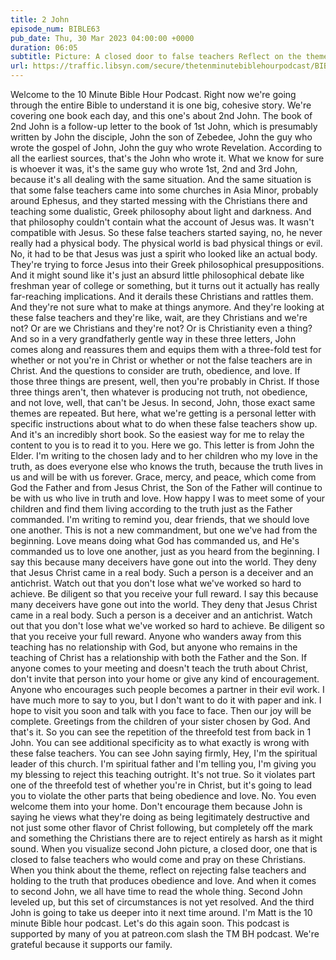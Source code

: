 ```yaml
---
title: 2 John
episode_num: BIBLE63
pub_date: Thu, 30 Mar 2023 04:00:00 +0000
duration: 06:05
subtitle: Picture: A closed door to false teachers Reflect on the theme: Rejecting false teaching and holding fast to truth and love If you don't have time to read it all: Listen to Matt read it to you! Thanks to everyone who supports TMBH at  You're the reason...
url: https://traffic.libsyn.com/secure/thetenminutebiblehourpodcast/BIBLE63_-_2_John.mp3
---
```


 Welcome to the 10 Minute Bible Hour Podcast. Right now we're going through the entire Bible to understand it is one big, cohesive story. We're covering one book each day, and this one's about 2nd John. The book of 2nd John is a follow-up letter to the book of 1st John, which is presumably written by John the disciple, John the son of Zebedee, John the guy who wrote the gospel of John, John the guy who wrote Revelation. According to all the earliest sources, that's the John who wrote it. What we know for sure is whoever it was, it's the same guy who wrote 1st, 2nd and 3rd John, because it's all dealing with the same situation. And the same situation is that some false teachers came into some churches in Asia Minor, probably around Ephesus, and they started messing with the Christians there and teaching some dualistic, Greek philosophy about light and darkness. And that philosophy couldn't contain what the account of Jesus was. It wasn't compatible with Jesus. So these false teachers started saying, no, he never really had a physical body. The physical world is bad physical things or evil. No, it had to be that Jesus was just a spirit who looked like an actual body. They're trying to force Jesus into their Greek philosophical presuppositions. And it might sound like it's just an absurd little philosophical debate like freshman year of college or something, but it turns out it actually has really far-reaching implications. And it derails these Christians and rattles them. And they're not sure what to make at things anymore. And they're looking at these false teachers and they're like, wait, are they Christians and we're not? Or are we Christians and they're not? Or is Christianity even a thing? And so in a very grandfatherly gentle way in these three letters, John comes along and reassures them and equips them with a three-fold test for whether or not you're in Christ or whether or not the false teachers are in Christ. And the questions to consider are truth, obedience, and love. If those three things are present, well, then you're probably in Christ. If those three things aren't, then whatever is producing not truth, not obedience, and not love, well, that can't be Jesus. In second, John, those exact same themes are repeated. But here, what we're getting is a personal letter with specific instructions about what to do when these false teachers show up. And it's an incredibly short book. So the easiest way for me to relay the content to you is to read it to you. Here we go. This letter is from John the Elder. I'm writing to the chosen lady and to her children who my love in the truth, as does everyone else who knows the truth, because the truth lives in us and will be with us forever. Grace, mercy, and peace, which come from God the Father and from Jesus Christ, the Son of the Father will continue to be with us who live in truth and love. How happy I was to meet some of your children and find them living according to the truth just as the Father commanded. I'm writing to remind you, dear friends, that we should love one another. This is not a new commandment, but one we've had from the beginning. Love means doing what God has commanded us, and He's commanded us to love one another, just as you heard from the beginning. I say this because many deceivers have gone out into the world. They deny that Jesus Christ came in a real body. Such a person is a deceiver and an antichrist. Watch out that you don't lose what we've worked so hard to achieve. Be diligent so that you receive your full reward. I say this because many deceivers have gone out into the world. They deny that Jesus Christ came in a real body. Such a person is a deceiver and an antichrist. Watch out that you don't lose what we've worked so hard to achieve. Be diligent so that you receive your full reward. Anyone who wanders away from this teaching has no relationship with God, but anyone who remains in the teaching of Christ has a relationship with both the Father and the Son. If anyone comes to your meeting and doesn't teach the truth about Christ, don't invite that person into your home or give any kind of encouragement. Anyone who encourages such people becomes a partner in their evil work. I have much more to say to you, but I don't want to do it with paper and ink. I hope to visit you soon and talk with you face to face. Then our joy will be complete. Greetings from the children of your sister chosen by God. And that's it. So you can see the repetition of the threefold test from back in 1 John. You can see additional specificity as to what exactly is wrong with these false teachers. You can see John saying firmly, Hey, I'm the spiritual leader of this church. I'm spiritual father and I'm telling you, I'm giving you my blessing to reject this teaching outright. It's not true. So it violates part one of the threefold test of whether you're in Christ, but it's going to lead you to violate the other parts that being obedience and love. No. You even welcome them into your home. Don't encourage them because John is saying he views what they're doing as being legitimately destructive and not just some other flavor of Christ following, but completely off the mark and something the Christians there are to reject entirely as harsh as it might sound. When you visualize second John picture, a closed door, one that is closed to false teachers who would come and pray on these Christians. When you think about the theme, reflect on rejecting false teachers and holding to the truth that produces obedience and love. And when it comes to second John, we all have time to read the whole thing. Second John leveled up, but this set of circumstances is not yet resolved. And the third John is going to take us deeper into it next time around. I'm Matt is the 10 minute Bible hour podcast. Let's do this again soon. This podcast is supported by many of you at patreon.com slash the TM BH podcast. We're grateful because it supports our family.
